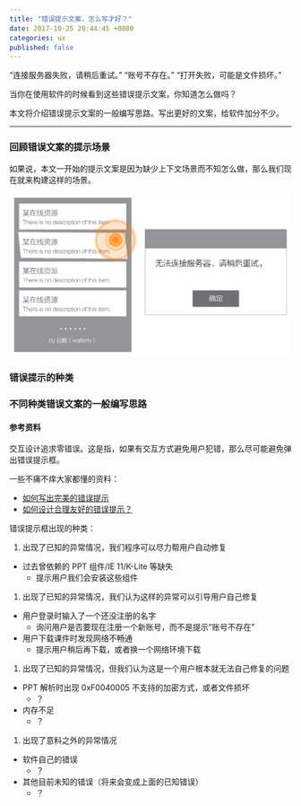 ```yaml
---
title: "错误提示文案，怎么写才好？"
date: 2017-10-25 20:44:45 +0800
categories: ux
published: false
---
```


“连接服务器失败，请稍后重试。” “账号不存在。” “打开失败，可能是文件损坏。”

当你在使用软件的时候看到这些错误提示文案，你知道怎么做吗？

本文将介绍错误提示文案的一般编写思路。写出更好的文案，给软件加分不少。

---

### 回顾错误文案的提示场景

如果说，本文一开始的提示文案是因为缺少上下文场景而不知怎么做，那么我们现在就来构建这样的场景。

![](/static/posts/2017-10-24-10-27-43.png)

### 错误提示的种类

### 不同种类错误文案的一般编写思路

#### 参考资料

交互设计追求零错误。这是指，如果有交互方式避免用户犯错，那么尽可能避免弹出错误提示框。

一些不痛不痒大家都懂的资料：
- [如何写出完美的错误提示](https://zhuanlan.zhihu.com/p/28553986)
- [如何设计合理友好的错误提示？](http://www.woshipm.com/pd/701249.html)

错误提示框出现的种类：
1. 出现了已知的异常情况，我们程序可以尽力帮用户自动修复
  - 过去曾依赖的 PPT 组件/IE 11/K-Lite 等缺失
    * 提示用户我们会安装这些组件
1. 出现了已知的异常情况，我们认为这样的异常可以引导用户自己修复
  - 用户登录时输入了一个还没注册的名字
    * 询问用户是否要现在注册一个新账号，而不是提示“账号不存在”
  - 用户下载课件时发现网络不畅通
    * 提示用户稍后再下载，或者换一个网络环境下载
1. 出现了已知的异常情况，但我们认为这是一个用户根本就无法自己修复的问题
  - PPT 解析时出现 0xF0040005 不支持的加密方式，或者文件损坏
    * ？
  - 内存不足
    * ？
1. 出现了意料之外的异常情况
  - 软件自己的错误
    * ？
  - 其他目前未知的错误（将来会变成上面的已知错误）
    * ？